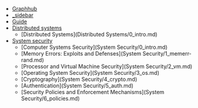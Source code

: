 - [Graphhub](README.md)
- [_sidebar](_sidebar.md)
- [Guide](guide.md)
- [Distributed systems]()
  - [Distributed Systems](Distributed Systems/0_intro.md)
- [System security]()
  - [Computer Systems Security](System Security/0_intro.md)
  - [Memory Errors: Exploits and Defenses](System Security/1_memerr-rand.md)
  - [Processor and Virtual Machine Security](System Security/2_vm.md)
  - [Operating System Security](System Security/3_os.md)
  - [Cryptography](System Security/4_crypto.md)
  - [Authentication](System Security/5_auth.md)
  - [Security Policies and Enforcement Mechanisms](System Security/6_policies.md)
